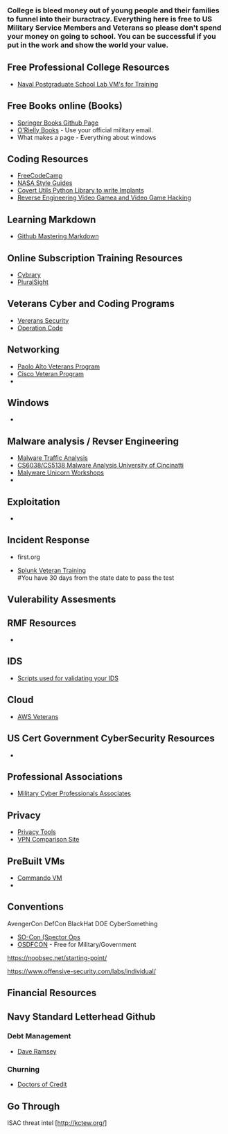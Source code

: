### College is bleed money out of young people and their families to funnel into their buractracy. Everything here is free to US Military Service Members and Veterans so please don't spend your money on going to school. You can be successful if you put in the work and show the world your value.

## Free Professional College Resources
* [Naval Postgraduate School Lab VM's for Training](https://nps.edu/web/c3o/labtainer-lab-summary1)

## Free Books online (Books)
* [Springer Books Github Page](https://hnarayanan.github.io/springer-books)  
* [O'Rielly Books](https://www.oreilly.com/) - Use your official military email.
* What makes a page - Everything about windows

## Coding Resources
*  [FreeCodeCamp](https://www.freecodecamp.org)
*  [NASA Style Guides](https://ntrs.nasa.gov/citations/19950022400)
* [Covert Utils Python Library to write Implants](https://github.com/operatorequals/covertutils)
* [Reverse Engineering Video Gamea and Video Game Hacking](https://www.pwnadventure.com)

## Learning Markdown
*  [Github Mastering Markdown](https://guides.github.com/features/mastering-markdown/)

## Online Subscription Training Resources
*  [Cybrary](cybrary.it)
*  [PluralSight](https://app.pluralsight.com/library/)

## Veterans Cyber and Coding Programs
*  [Vererans Security](https://veteransec.com/)
*  [Operation Code](https://operationcode.org/)

## Networking
*  [Paolo Alto Veterans Program](https://live.paloaltonetworks.com/t5/second-watch/ct-p/Veterans_Network)
*  [Cisco Veteran Program](https://blogs.cisco.com/csr/cisco-offers-military-veterans-free-cybersecurity-training)
* 

## Windows
* 

## Malware analysis / Revser Engineering
*  [Malware Traffic Analysis](https://www.malware-traffic-analysis.net/)
*  [CS6038/CS5138 Malware Analysis University of Cincinatti](class.malware.re)
*  [Malyware Unicorn Workshops](malwareunicorn.org)
*

## Exploitation
*

## Incident Response
*  first.org

* [Splunk Veteran Training](https://workplus.splunk.com/veterans)   
#You have 30 days from the state date to pass the test

## Vulerability Assesments

## RMF Resources
*  

## IDS
* [Scripts used for validating your IDS](https://github.com/0xtf/testmynids.org)

## Cloud
* [AWS Veterans](https://aws.amazon.com/education/awseducate/veterans/)

## US Cert Government CyberSecurity Resources
* [](https://niccs.us-cert.gov/about-niccs/featured-stories/cybersecurity-education-and-training-opportunities-veterans)

## Professional Associations
*  [Military Cyber Professionals Associates](https://www.milcyber.org/)

## Privacy 
 * [Privacy Tools](privacytools.io)
 * [VPN Comparison Site](https://thatoneprivacysite.net)
 
 ## PreBuilt VMs
 * [Commando VM](https://www.fireeye.com/blog/threat-research/2019/03/commando-vm-windows-offensive-distribution.html?fbclid=IwAR2JG6oNf1qa8CEPIUJIFDuU7m3_iccOnYipg_7NEhC5T8W3zDmL29Ygk9g)
 * 

## Conventions

AvengerCon
DefCon
BlackHat
DOE CyberSomething
* [SO-Con (Spector Ops](https://news.specterops.io/announcing-so-con-2020/)
* [OSDFCON](https://www.osdfcon.org/) - Free for Military/Government

https://noobsec.net/starting-point/

https://www.offensive-security.com/labs/individual/

## Financial Resources

## Navy Standard Letterhead Github

### Debt Management
 * [Dave Ramsey](https://www.daveramsey.com)

### Churning 
* [Doctors of Credit](https://www.doctorofcredit.com)


## Go Through 

ISAC threat intel
 [http://kctew.org/]

